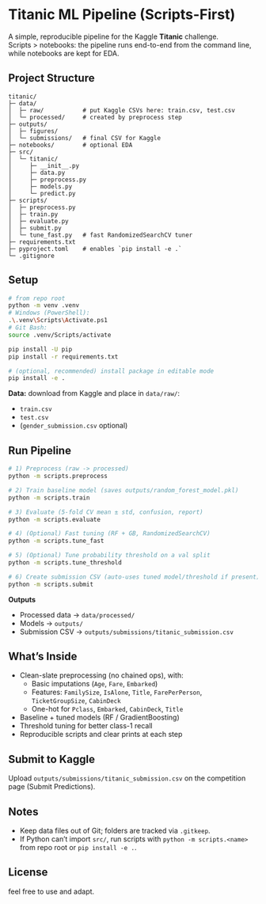 # Titanic ML Pipeline (Scripts-First)

A simple, reproducible pipeline for the Kaggle **Titanic** challenge.  
Scripts > notebooks: the pipeline runs end-to-end from the command line, while notebooks are kept for EDA.

## Project Structure
```
titanic/
├─ data/
│  ├─ raw/           # put Kaggle CSVs here: train.csv, test.csv
│  └─ processed/     # created by preprocess step
├─ outputs/
│  ├─ figures/
│  └─ submissions/   # final CSV for Kaggle
├─ notebooks/        # optional EDA
├─ src/
│  └─ titanic/
│     ├─ __init__.py
│     ├─ data.py
│     ├─ preprocess.py
│     ├─ models.py
│     └─ predict.py
├─ scripts/
│  ├─ preprocess.py
│  ├─ train.py
│  ├─ evaluate.py
│  ├─ submit.py
│  └─ tune_fast.py   # fast RandomizedSearchCV tuner
├─ requirements.txt
├─ pyproject.toml    # enables `pip install -e .`
└─ .gitignore
```

## Setup

```bash
# from repo root
python -m venv .venv
# Windows (PowerShell):
.\.venv\Scripts\Activate.ps1
# Git Bash:
source .venv/Scripts/activate

pip install -U pip
pip install -r requirements.txt

# (optional, recommended) install package in editable mode
pip install -e .
```

**Data:** download from Kaggle and place in `data/raw/`:
- `train.csv`
- `test.csv`
- (`gender_submission.csv` optional)

## Run Pipeline

```bash
# 1) Preprocess (raw -> processed)
python -m scripts.preprocess

# 2) Train baseline model (saves outputs/random_forest_model.pkl)
python -m scripts.train

# 3) Evaluate (5-fold CV mean ± std, confusion, report)
python -m scripts.evaluate

# 4) (Optional) Fast tuning (RF + GB, RandomizedSearchCV)
python -m scripts.tune_fast

# 5) (Optional) Tune probability threshold on a val split
python -m scripts.tune_threshold

# 6) Create submission CSV (auto-uses tuned model/threshold if present)
python -m scripts.submit
```

**Outputs**
- Processed data → `data/processed/`
- Models → `outputs/`
- Submission CSV → `outputs/submissions/titanic_submission.csv`

## What’s Inside
- Clean-slate preprocessing (no chained ops), with:
  - Basic imputations (`Age`, `Fare`, `Embarked`)
  - Features: `FamilySize`, `IsAlone`, `Title`, `FarePerPerson`, `TicketGroupSize`, `CabinDeck`
  - One-hot for `Pclass`, `Embarked`, `CabinDeck`, `Title`
- Baseline + tuned models (RF / GradientBoosting)
- Threshold tuning for better class-1 recall
- Reproducible scripts and clear prints at each step

## Submit to Kaggle
Upload `outputs/submissions/titanic_submission.csv` on the competition page (Submit Predictions).

## Notes
- Keep data files out of Git; folders are tracked via `.gitkeep`.
- If Python can’t import `src/`, run scripts with `python -m scripts.<name>` from repo root or `pip install -e .`.

## License
feel free to use and adapt.
